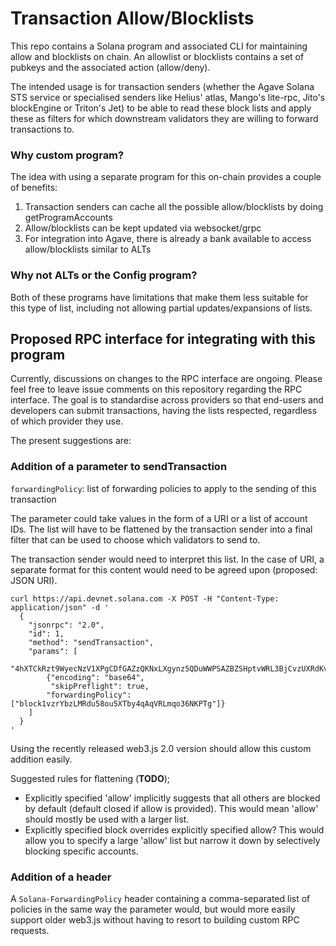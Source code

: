 # Transaction Allow/Blocklists

This repo contains a Solana program and associated CLI for maintaining allow and blocklists on chain. An allowlist or blocklists contains a set of pubkeys and the associated action (allow/deny).

The intended usage is for transaction senders (whether the Agave Solana STS service or specialised senders like Helius' atlas, Mango's lite-rpc, Jito's blockEngine or Triton's Jet) to be able to read these block lists and apply these as filters for which downstream validators they are willing to forward transactions to.

### Why custom program?

The idea with using a separate program for this on-chain provides a couple of benefits:

1. Transaction senders can cache all the possible allow/blocklists by doing getProgramAccounts
2. Allow/blocklists can be kept updated via websocket/grpc
3. For integration into Agave, there is already a bank available to access allow/blocklists similar to ALTs

### Why not ALTs or the Config program?

Both of these programs have limitations that make them less suitable for this type of list, including not allowing partial updates/expansions of lists.

## Proposed RPC interface for integrating with this program

Currently, discussions on changes to the RPC interface are ongoing. Please feel free to leave issue comments on this repository regarding the RPC interface. The goal is to standardise across providers so that end-users and developers can submit transactions, having the lists respected, regardless of which provider they use.

The present suggestions are:

### Addition of a parameter to sendTransaction

`forwardingPolicy`: list of forwarding policies to apply to the sending of this transaction

The parameter could take values in the form of a URI or a list of account IDs. The list will have to be flattened by the transaction sender into a final filter that can be used to choose which validators to send to. 

The transaction sender would need to interpret this list. In the case of URI, a separate format for this content would need to be agreed upon (proposed: JSON URI).

```
curl https://api.devnet.solana.com -X POST -H "Content-Type: application/json" -d '
  {
    "jsonrpc": "2.0",
    "id": 1,
    "method": "sendTransaction",
    "params": [
      "4hXTCkRzt9WyecNzV1XPgCDfGAZzQKNxLXgynz5QDuWWPSAZBZSHptvWRL3BjCvzUXRdKvHL2b7yGrRQcWyaqsaBCncVG7BFggS8w9snUts67BSh3EqKpXLUm5UMHfD7ZBe9GhARjbNQMLJ1QD3Spr6oMTBU6EhdB4RD8CP2xUxr2u3d6fos36PD98XS6oX8TQjLpsMwncs5DAMiD4nNnR8NBfyghGCWvCVifVwvA8B8TJxE1aiyiv2L429BCWfyzAme5sZW8rDb14NeCQHhZbtNqfXhcp2tAnaAT",
        {"encoding": "base64",
         "skipPreflight": true,
        "forwardingPolicy": ["block1vzrYbzLMRdu58ou5XTby4qAqVRLmqo36NKPTg"]}
    ]
  }
'
```

Using the recently released web3.js 2.0 version should allow this custom addition easily.

Suggested rules for flattening (**TODO**);

- Explicitly specified 'allow' implicitly suggests that all others are blocked by default (default closed if allow is provided). This would mean 'allow' should mostly be used with a larger list.
- Explicitly specified block overrides explicitly specified allow? This would allow you to specify a large 'allow' list but narrow it down by selectively blocking specific accounts.

### Addition of a header

A `Solana-ForwardingPolicy` header containing a comma-separated list of policies in the same way the parameter would, but would more easily support older web3.js without having to resort to building custom RPC requests.
